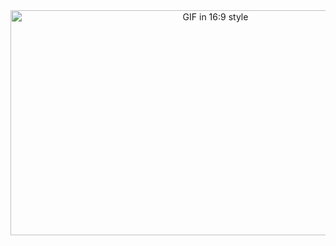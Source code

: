 <!-- 16:9 responsive GIF embed using HTML inside a README.md -->

<div align="center">
  <img src="http://soranews24.com/wp-content/uploads/sites/3/2015/07/tumblr_nr2569nqx01qze3hdo1_r2_500.gif" width="640" height="360" alt="GIF in 16:9 style" />
</div>
